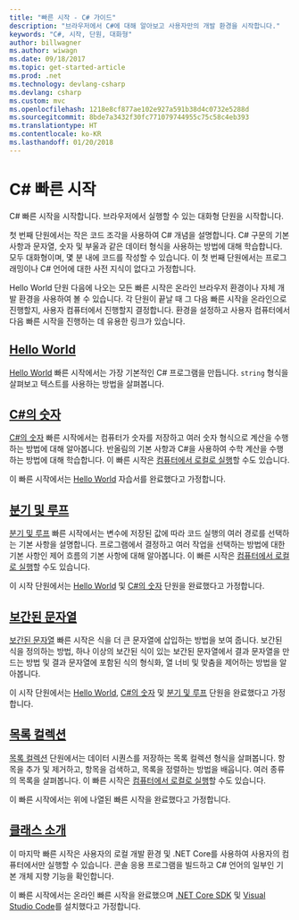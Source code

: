 ```yaml
---
title: "빠른 시작 - C# 가이드"
description: "브라우저에서 C#에 대해 알아보고 사용자만의 개발 환경을 시작합니다."
keywords: "C#, 시작, 단원, 대화형"
author: billwagner
ms.author: wiwagn
ms.date: 09/18/2017
ms.topic: get-started-article
ms.prod: .net
ms.technology: devlang-csharp
ms.devlang: csharp
ms.custom: mvc
ms.openlocfilehash: 1218e8cf877ae102e927a591b38d4c0732e5288d
ms.sourcegitcommit: 8bde7a3432f30fc771079744955c75c58c4eb393
ms.translationtype: HT
ms.contentlocale: ko-KR
ms.lasthandoff: 01/20/2018
---
```

# <a name="c-quick-starts"></a>C# 빠른 시작 #

C# 빠른 시작을 시작합니다. 브라우저에서 실행할 수 있는 대화형 단원을 시작합니다.

첫 번째 단원에서는 작은 코드 조각을 사용하여 C# 개념을 설명합니다. C# 구문의 기본 사항과 문자열, 숫자 및 부울과 같은 데이터 형식을 사용하는 방법에 대해 학습합니다. 모두 대화형이며, 몇 분 내에 코드를 작성할 수 있습니다. 이 첫 번째 단원에서는 프로그래밍이나 C# 언어에 대한 사전 지식이 없다고 가정합니다. 

Hello World 단원 다음에 나오는 모든 빠른 시작은 온라인 브라우저 환경이나 자체 개발 환경을 사용하여 볼 수 있습니다. 각 단원이 끝날 때 그 다음 빠른 시작을 온라인으로 진행할지, 사용자 컴퓨터에서 진행할지 결정합니다. 환경을 설정하고 사용자 컴퓨터에서 다음 빠른 시작을 진행하는 데 유용한 링크가 있습니다.

## <a name="hello-worldhello-worldyml"></a>[Hello World](hello-world.yml)

[Hello World](hello-world.yml) 빠른 시작에서는 가장 기본적인 C# 프로그램을 만듭니다. `string` 형식을 살펴보고 텍스트를 사용하는 방법을 살펴봅니다.

## <a name="numbers-in-cnumbers-in-csharpyml"></a>[C#의 숫자](numbers-in-csharp.yml)

[C#의 숫자](numbers-in-csharp.yml) 빠른 시작에서는 컴퓨터가 숫자를 저장하고 여러 숫자 형식으로 계산을 수행하는 방법에 대해 알아봅니다. 반올림의 기본 사항과 C#을 사용하여 수학 계산을 수행하는 방법에 대해 학습합니다. 이 빠른 시작은 [컴퓨터에서 로컬로 실행](numbers-in-csharp-local.md)할 수도 있습니다.

이 빠른 시작에서는 [Hello World](hello-world.yml) 자습서를 완료했다고 가정합니다.

## <a name="branches-and-loopsbranches-and-loopsyml"></a>[분기 및 루프](branches-and-loops.yml)

[분기 및 루프](branches-and-loops.yml) 빠른 시작에서는 변수에 저장된 값에 따라 코드 실행의 여러 경로를 선택하는 기본 사항을 설명합니다. 프로그램에서 결정하고 여러 작업을 선택하는 방법에 대한 기본 사항인 제어 흐름의 기본 사항에 대해 알아봅니다. 이 빠른 시작은 [컴퓨터에서 로컬로 실행](branches-and-loops-local.md)할 수도 있습니다.

이 시작 단원에서는 [Hello World](hello-world.yml) 및 [C#의 숫자](numbers-in-csharp.yml) 단원을 완료했다고 가정합니다.

## <a name="interpolated-stringsinterpolated-stringsyml"></a>[보간된 문자열](interpolated-strings.yml)

[보간된 문자열](interpolated-strings.yml) 빠른 시작은 식을 더 큰 문자열에 삽입하는 방법을 보여 줍니다. 보간된 식을 정의하는 방법, 하나 이상의 보간된 식이 있는 보간된 문자열에서 결과 문자열을 만드는 방법 및 결과 문자열에 포함된 식의 형식화, 열 너비 및 맞춤을 제어하는 방법을 알아봅니다. 

이 시작 단원에서는 [Hello World](hello-world.yml), [C#의 숫자](numbers-in-csharp.yml) 및 [분기 및 루프](branches-and-loops.yml) 단원을 완료했다고 가정합니다.

## <a name="list-collectionlist-collectionyml"></a>[목록 컬렉션](list-collection.yml)

[목록 컬렉션](list-collection.yml) 단원에서는 데이터 시퀀스를 저장하는 목록 컬렉션 형식을 살펴봅니다. 항목을 추가 및 제거하고, 항목을 검색하고, 목록을 정렬하는 방법을 배웁니다. 여러 종류의 목록을 살펴봅니다. 이 빠른 시작은 [컴퓨터에서 로컬로 실행](arrays-and-collections.md)할 수도 있습니다.

이 빠른 시작에서는 위에 나열된 빠른 시작을 완료했다고 가정합니다.

## <a name="introduction-to-classesintroduction-to-classesmd"></a>[클래스 소개](introduction-to-classes.md)

이 마지막 빠른 시작은 사용자의 로컬 개발 환경 및 .NET Core를 사용하여 사용자의 컴퓨터에서만 실행할 수 있습니다.
콘솔 응용 프로그램을 빌드하고 C# 언어의 일부인 기본 개체 지향 기능을 확인합니다.

이 빠른 시작에서는 온라인 빠른 시작을 완료했으며 [.NET Core SDK](http://dot.net/core) 및 [Visual Studio Code](https://code.visualstudio.com/)를 설치했다고 가정합니다.
